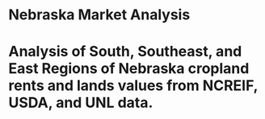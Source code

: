 # Nebraska Market Analysis
# Analysis of South, Southeast, and East Regions of Nebraska cropland rents and lands values from NCREIF, USDA, and UNL data.
